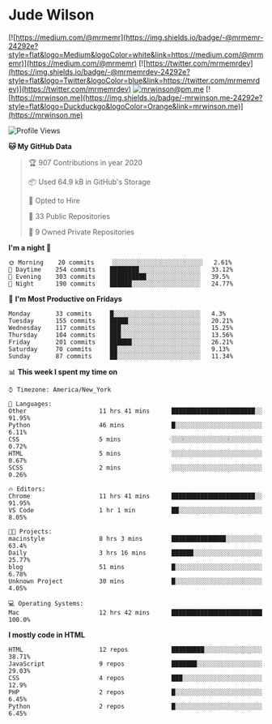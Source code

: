 # Jude Wilson
[![https://medium.com/@mrmemr](https://img.shields.io/badge/-@mrmemr-24292e?style=flat&logo=Medium&logoColor=white&link=https://medium.com/@mrmemr)](https://medium.com/@mrmemr)
[![https://twitter.com/mrmemrdev](https://img.shields.io/badge/-@mrmemrdev-24292e?style=flat&logo=Twitter&logoColor=blue&link=https://twitter.com/mrmemrdev)](https://twitter.com/mrmemrdev)
[![mrwinson@pm.me](https://img.shields.io/badge/-mrwinson@pm.me-24292e?style=flat&logo=ProtonMail&logoColor=Grey&link=mailto:mrwinson@pm.me)](mailto:mrwinson@pm.me)
[![https://mrwinson.me](https://img.shields.io/badge/-mrwinson.me-24292e?style=flat&logo=Duckduckgo&logoColor=Orange&link=mrwinson.me)](https://mrwinson.me) 
<!--
```js
const judeWilson = {
	name: 'Jude Wilson',
	age: 14,
	location: 'Dayton, Ohio',
	languages: [
		'English', 'JavaScript', 'CSS',
		'Sass', 'HTML', 'Node.js'
	],
	tools: [
		'VS Code', 'CMD Line', 'MongoDB',
		'Git', 'GitHub', 'Electron'
	],
	os: ['macOS', 'Linux'],
	projects: [
		'nodetube': 'Open source YouTube alternative with 1.8k stars on GitHub. https://github.com/mayeaux/nodetube',
		'nodium': 'Open source Medium alternative with video posting support. https://github.com/mr-winson/nodium'
	]
}
-->
<!--
console.log(judeWilson)
```
-->
<!--START_SECTION:waka-->
![Profile Views](http://img.shields.io/badge/Profile%20Views-3-blue)

**🐱 My GitHub Data** 

> 🏆 907 Contributions in year 2020
 > 
> 📦 Used 64.9 kB in GitHub's Storage 
 > 
> 💼 Opted to Hire
 > 
> 📜 33 Public Repositories 
 > 
> 🔑 9 Owned Private Repositories 

**I'm a night 🦉** 

```text
🌞 Morning    20 commits     ░░░░░░░░░░░░░░░░░░░░░░░░░   2.61% 
🌆 Daytime    254 commits    ████████░░░░░░░░░░░░░░░░░   33.12% 
🌃 Evening    303 commits    ██████████░░░░░░░░░░░░░░░   39.5% 
🌙 Night      190 commits    ██████░░░░░░░░░░░░░░░░░░░   24.77%

```
📅 **I'm Most Productive on Fridays** 

```text
Monday       33 commits     █░░░░░░░░░░░░░░░░░░░░░░░░   4.3% 
Tuesday      155 commits    █████░░░░░░░░░░░░░░░░░░░░   20.21% 
Wednesday    117 commits    ███░░░░░░░░░░░░░░░░░░░░░░   15.25% 
Thursday     104 commits    ███░░░░░░░░░░░░░░░░░░░░░░   13.56% 
Friday       201 commits    ██████░░░░░░░░░░░░░░░░░░░   26.21% 
Saturday     70 commits     ██░░░░░░░░░░░░░░░░░░░░░░░   9.13% 
Sunday       87 commits     ██░░░░░░░░░░░░░░░░░░░░░░░   11.34%

```


📊 **This week I spent my time on** 

```text
⌚︎ Timezone: America/New_York

💬 Languages: 
Other                    11 hrs 41 mins      ███████████████████████░░   91.95% 
Python                   46 mins             █░░░░░░░░░░░░░░░░░░░░░░░░   6.11% 
CSS                      5 mins              ░░░░░░░░░░░░░░░░░░░░░░░░░   0.72% 
HTML                     5 mins              ░░░░░░░░░░░░░░░░░░░░░░░░░   0.67% 
SCSS                     2 mins              ░░░░░░░░░░░░░░░░░░░░░░░░░   0.26%

🔥 Editors: 
Chrome                   11 hrs 41 mins      ███████████████████████░░   91.95% 
VS Code                  1 hr 1 min          ██░░░░░░░░░░░░░░░░░░░░░░░   8.05%

🐱‍💻 Projects: 
macinstyle               8 hrs 3 mins        ███████████████░░░░░░░░░░   63.4% 
Daily                    3 hrs 16 mins       ██████░░░░░░░░░░░░░░░░░░░   25.77% 
blog                     51 mins             █░░░░░░░░░░░░░░░░░░░░░░░░   6.78% 
Unknown Project          30 mins             █░░░░░░░░░░░░░░░░░░░░░░░░   4.05%

💻 Operating Systems: 
Mac                      12 hrs 42 mins      █████████████████████████   100.0%

```

**I mostly code in HTML** 

```text
HTML                     12 repos            █████████░░░░░░░░░░░░░░░░   38.71% 
JavaScript               9 repos             ███████░░░░░░░░░░░░░░░░░░   29.03% 
CSS                      4 repos             ███░░░░░░░░░░░░░░░░░░░░░░   12.9% 
PHP                      2 repos             █░░░░░░░░░░░░░░░░░░░░░░░░   6.45% 
Python                   2 repos             █░░░░░░░░░░░░░░░░░░░░░░░░   6.45%

```



<!--END_SECTION:waka-->
